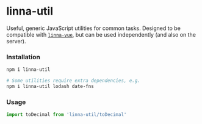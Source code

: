 # linna-util

Useful, generic JavaScript utilities for common tasks. Designed to be compatible with [`linna-vue`](https://npmjs.org/package/linna-vue), but can be used independently (and also on the server).

### Installation

```sh
npm i linna-util

# Some utilities require extra dependencies, e.g.
npm i linna-util lodash date-fns
```

### Usage

```js
import toDecimal from 'linna-util/toDecimal'
```
